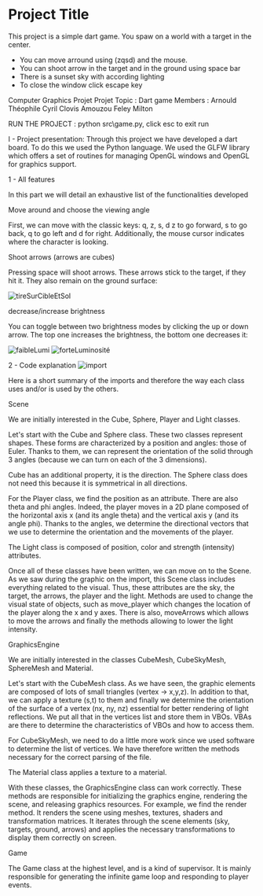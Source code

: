 
# Project Title

This project is a simple dart game. You spaw on a world with a target in the center.
 - You can move arround using (zqsd) and the mouse.
 - You can shoot arrow in the target and in the ground using space bar
 - There is a sunset sky with according lighting
 - To close the window click escape key

Computer Graphics Projet
         Projet Topic : Dart game
Members : 
Arnould Théophile
Cyril Clovis
Amouzou Feley Milton

RUN THE PROJECT : python src\game.py, click esc to exit run

I - Project presentation: 
Through this project we have developed a dart board. To do this we used the Python language.
We used the GLFW library which offers a set of routines for managing OpenGL windows and OpenGL for graphics support.

1 - All features

In this part we will detail an exhaustive list of the functionalities developed

Move around and choose the viewing angle

First, we can move with the classic keys: q, z, s, d
z to go forward, s to go back, q to go left and d for right. Additionally, the mouse cursor indicates where the character is looking.

Shoot arrows (arrows are cubes)

Pressing space will shoot arrows. These arrows stick to the target, if they hit it. They also remain on the ground surface:


![tireSurCibleEtSol](https://github.com/philehteo/ComputerGraphic/assets/126386321/443dfc4e-cd71-43f2-8c15-f012d4fe6d11)


decrease/increase brightness

You can toggle between two brightness modes by clicking the up or down arrow. The top one increases the brightness, the bottom one decreases it:

![faibleLumi](https://github.com/philehteo/ComputerGraphic/assets/126386321/aa24f717-eccc-426a-bb25-c01d3f4f6be1)
![forteLuminosité](https://github.com/philehteo/ComputerGraphic/assets/126386321/1281749b-f363-4ca6-bee3-4994bf7d6371)


2 - Code explanation
![import ](https://github.com/philehteo/ComputerGraphic/assets/126386321/5911b9cf-8a0a-4f8e-9236-328c9e00246c)


Here is a short summary of the imports and therefore the way each class uses and/or is used by the others.

 Scene

We are initially interested in the Cube, Sphere, Player and Light classes.

Let's start with the Cube and Sphere class. These two classes represent shapes. These forms are characterized by a position and angles: those of Euler. Thanks to them, we can represent the orientation of the solid through 3 angles (because we can turn on each of the 3 dimensions).

Cube has an additional property, it is the direction. The Sphere class does not need this because it is symmetrical in all directions.

For the Player class, we find the position as an attribute. There are also theta and phi angles. Indeed, the player moves in a 2D plane composed of the horizontal axis x (and its angle theta) and the vertical axis y (and its angle phi). Thanks to the angles, we determine the directional vectors that we use to determine the orientation and the movements of the player.

The Light class is composed of position, color and strength (intensity) attributes.

Once all of these classes have been written, we can move on to the Scene. As we saw during the graphic on the import, this Scene class includes everything related to the visual. Thus, these attributes are the sky, the target, the arrows, the player and the light. Methods are used to change the visual state of objects, such as move_player which changes the location of the player along the x and y axes. There is also, moveArrows which allows to move the arrows and finally the methods allowing to lower the light intensity.

GraphicsEngine

We are initially interested in the classes CubeMesh, CubeSkyMesh, SphereMesh and Material.

Let's start with the CubeMesh class. As we have seen, the graphic elements are composed of lots of small triangles (vertex -> x,y,z). In addition to that, we can apply a texture (s,t) to them and finally we determine the orientation of the surface of a vertex (nx, ny, nz) essential for better rendering of light reflections. We put all that in the vertices list and store them in VBOs. VBAs are there to determine the characteristics of VBOs and how to access them.

For CubeSkyMesh, we need to do a little more work since we used software to determine the list of vertices. We have therefore written the methods necessary for the correct parsing of the file.

The Material class applies a texture to a material.

With these classes, the GraphicsEngine class can work correctly. These methods are responsible for initializing the graphics engine, rendering the scene, and releasing graphics resources. For example, we find the render method. It renders the scene using meshes, textures, shaders and transformation matrices. It iterates through the scene elements (sky, targets, ground, arrows) and applies the necessary transformations to display them correctly on screen.

Game

The Game class at the highest level, and is a kind of supervisor. It is mainly responsible for generating the infinite game loop and responding to player events.

